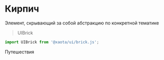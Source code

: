 # Кирпич
Элемент, скрывающий за собой абстракцию по конкретной тематике

> UIBrick

```javascript
import UIBrick from '@xaota/ui/brick.js';
```

<ui-html>
  <ui-brick>Путешествия</ui-brick>
</ui-html>
